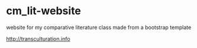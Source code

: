 # cm_lit-website
website for my comparative literature class
made from a bootstrap template

http://transculturation.info

